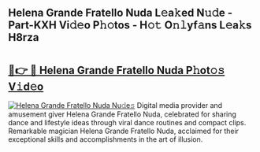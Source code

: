 ## Helena Grande Fratello Nuda L𝚎a𝚔ed N𝚞𝚍e - Part-KXH Vi𝚍𝚎o P𝚑𝚘tos - H𝚘𝚝 O𝚗𝚕yf𝚊ns L𝚎a𝚔s H8rza

# <h2><a href="http://kf8bal.oniu.top/?m=Helena+Grande+Fratello+Nuda">🔗👉 🔴 Helena Grande Fratello Nuda P𝚑ot𝚘𝚜 V𝚒d𝚎o</a></h2>

[![Helena Grande Fratello Nuda Nu𝚍e𝚜](https://i.imgur.com/0qMVB7G.gif)](http://kf8bal.oniu.top/?m=Helena+Grande+Fratello+Nuda)
Digital media provider and amusement giver Helena Grande Fratello Nuda, celebrated for sharing dance and lifestyle ideas through viral dance routines and compact clips. Remarkable magician Helena Grande Fratello Nuda, acclaimed for their exceptional skills and accomplishments in the art of illusion.  

